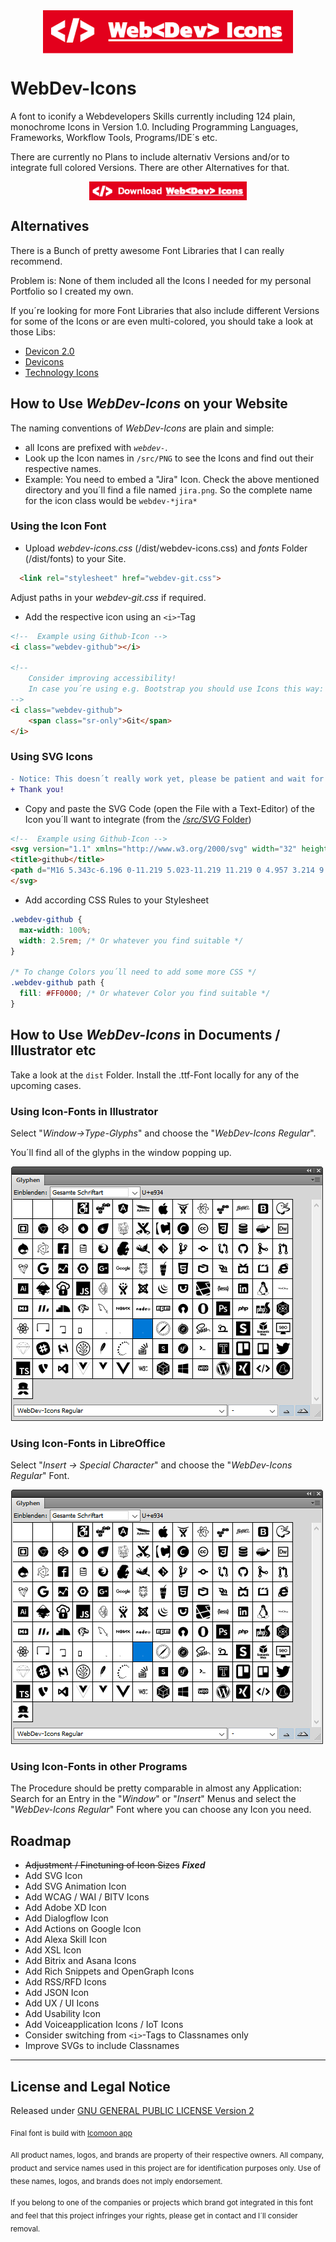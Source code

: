 
<img src="docs/WebDev-Icons-Logo.png" alt="WebDev-Icons Font" title="WebDev-Icons Font" style="display:block; margin:auto;">

# WebDev-Icons

A font to iconify a Webdevelopers Skills currently including 124 plain, monochrome Icons in Version 1.0. Including Programming Languages, Frameworks, Workflow Tools, Programs/IDE´s etc.

There are currently no Plans to include alternativ Versions and/or to integrate full colored Versions. There are other Alternatives for that.

<a href="https://github.com/Thomas-A-Reinert/WebDev-Icons/archive/master.zip" title="Download WebDev-Icons"><img src="docs/WebDev-Icons-Download.png" alt="Download WebDev-Icons" style="display:block; margin:auto; height:30px"></a>

## Alternatives

There is a Bunch of pretty awesome Font Libraries that I can really recommend.

Problem is: None of them included all the Icons I needed for my personal Portfolio so I created my own.

If you´re looking for more Font Libraries that also include different Versions for some of the Icons or are even multi-colored, you should take a look at those Libs:

* [Devicon 2.0](https://github.com/konpa/devicon/)
* [Devicons](http://vorillaz.github.io/devicons)
* [Technology Icons](https://github.com/websiddu/technology-icons)

## How to Use *WebDev-Icons* on your Website

The naming conventions of *WebDev-Icons* are plain and simple:

* all Icons are prefixed with *`webdev-`*.
* Look up the Icon names in `/src/PNG` to see the Icons and find out their respective names.
* Example: You need to embed a "Jira" Icon. Check the above mentioned directory and you´ll find a file named `jira.png`. So the complete name for the icon class would be `webdev-*jira*`

### Using the Icon Font
* Upload *webdev-icons.css* (/dist/webdev-icons.css) and *fonts* Folder (/dist/fonts) to your Site.

```html
  <link rel="stylesheet" href="webdev-git.css">
```

Adjust paths in your *webdev-git.css* if required.

* Add the respective icon using an `<i>`-Tag

```html
<!--  Example using Github-Icon -->
<i class="webdev-github"></i>

<!--
    Consider improving accessibility!
    In case you´re using e.g. Bootstrap you should use Icons this way:
-->
<i class="webdev-github">
    <span class="sr-only">Git</span>
</i>

```

### Using SVG Icons

```diff
- Notice: This doesn´t really work yet, please be patient and wait for the next update.
+ Thank you!
```

* Copy and paste the SVG Code (open the File with a Text-Editor) of the Icon you´ll want to integrate (from the [*/src/SVG* Folder](src/SVG))

```html
<!--  Example using Github-Icon -->
<svg version="1.1" xmlns="http://www.w3.org/2000/svg" width="32" height="32" viewBox="0 0 32 32">
<title>github</title>
<path d="M16 5.343c-6.196 0-11.219 5.023-11.219 11.219 0 4.957 3.214 9.162 7.673 10.645 0.561 0.103 0.766-0.244 0.766-0.54 0-0.267-0.010-1.152-0.016-2.088-3.12 0.678-3.779-1.323-3.779-1.323-0.511-1.296-1.246-1.641-1.246-1.641-1.020-0.696 0.077-0.682 0.077-0.682 1.126 0.078 1.72 1.156 1.72 1.156 1.001 1.715 2.627 1.219 3.265 0.931 0.102-0.723 0.392-1.219 0.712-1.498-2.49-0.283-5.11-1.246-5.11-5.545 0-1.226 0.438-2.225 1.154-3.011-0.114-0.285-0.501-1.426 0.111-2.97 0 0 0.941-0.301 3.085 1.15 0.894-0.25 1.854-0.373 2.807-0.377 0.953 0.004 1.913 0.129 2.809 0.379 2.14-1.453 3.083-1.15 3.083-1.15 0.613 1.545 0.227 2.685 0.112 2.969 0.719 0.785 1.153 1.785 1.153 3.011 0 4.31-2.624 5.259-5.123 5.537 0.404 0.348 0.761 1.030 0.761 2.076 0 1.5-0.015 2.709-0.015 3.079 0 0.299 0.204 0.648 0.772 0.538 4.455-1.486 7.666-5.69 7.666-10.645 0-6.195-5.023-11.219-11.219-11.219z"></path>
</svg>
```

* Add according CSS Rules to your Stylesheet

```css
.webdev-github {
  max-width: 100%;
  width: 2.5rem; /* Or whatever you find suitable */
}

/* To change Colors you´ll need to add some more CSS */
.webdev-github path {
  fill: #FF0000; /* Or whatever Color you find suitable */
}
```

## How to Use *WebDev-Icons* in Documents / Illustrator etc

Take a look at the `dist` Folder. Install the .ttf-Font locally for any of the upcoming cases.

### Using Icon-Fonts in Illustrator

Select "*Window->Type-Glyphs*" and choose the "*WebDev-Icons Regular*".

You´ll find all of the glyphs in the window popping up.

![Window->Type-Glyphs in Illustrator](docs/illustrator.png)

### Using Icon-Fonts in LibreOffice

Select "*Insert -> Special Character*" and choose the "*WebDev-Icons Regular*" Font.

![Insert -> Special Character in Illustrator](docs/illustrator.png)

### Using Icon-Fonts in other Programs

The Procedure should be pretty comparable in almost any Application:
Search for an Entry in the "*Window*" or "*Insert*" Menus and select the "*WebDev-Icons Regular*" Font where you can choose any Icon you need.

## Roadmap

* ~~Adjustment / Finetuning of Icon Sizes~~ ***Fixed***
* Add SVG Icon
* Add SVG Animation Icon
* Add WCAG / WAI / BITV Icons
* Add Adobe XD Icon
* Add Dialogflow Icon
* Add Actions on Google Icon
* Add Alexa Skill Icon
* Add XSL Icon
* Add Bitrix and Asana Icons
* Add Rich Snippets and OpenGraph Icons
* Add RSS/RFD Icons
* Add JSON Icon
* Add UX / UI Icons
* Add Usability Icon
* Add Voiceapplication Icons / IoT Icons
* Consider switching from `<i>`-Tags to Classnames only
* Improve SVGs to include Classnames

---

## License and Legal Notice

Released under [GNU GENERAL PUBLIC LICENSE Version 2](LICENSE)

<sub>Final font is build with [Icomoon app](https://icomoon.io/)</sub>

<sub>All product names, logos, and brands are property of their respective owners. All company, product and service names used in this project are for identification purposes only. Use of these names, logos, and brands does not imply endorsement.</sub>

<sub>If you belong to one of the companies or projects which brand got integrated in this font and feel that this project infringes your rights, please get in contact and I´ll consider removal.</sub>

